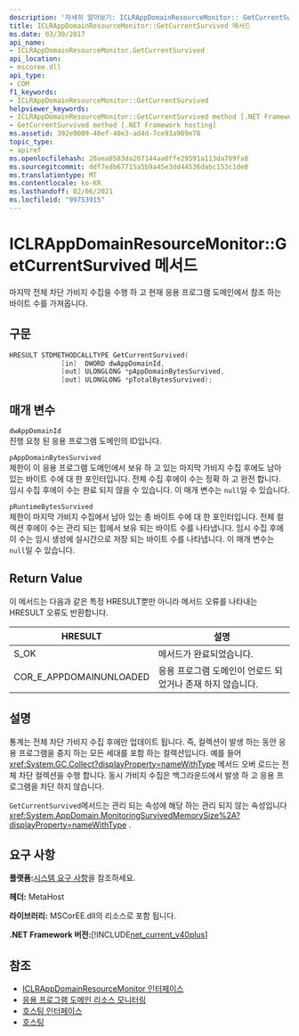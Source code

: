 ```yaml
---
description: '자세히 알아보기: ICLRAppDomainResourceMonitor:: GetCurrentSurvived 메서드'
title: ICLRAppDomainResourceMonitor::GetCurrentSurvived 메서드
ms.date: 03/30/2017
api_name:
- ICLRAppDomainResourceMonitor.GetCurrentSurvived
api_location:
- mscoree.dll
api_type:
- COM
f1_keywords:
- ICLRAppDomainResourceMonitor::GetCurrentSurvived
helpviewer_keywords:
- ICLRAppDomainResourceMonitor::GetCurrentSurvived method [.NET Framework hosting]
- GetCurrentSurvived method [.NET Framework hosting]
ms.assetid: 392e9009-40ef-40e3-ad4d-7ce93a989e78
topic_type:
- apiref
ms.openlocfilehash: 20aea8583da207144aa0ffe29591a113da789fa8
ms.sourcegitcommit: ddf7edb67715a5b9a45e3dd44536dabc153c1de0
ms.translationtype: MT
ms.contentlocale: ko-KR
ms.lasthandoff: 02/06/2021
ms.locfileid: "99753915"
---
```

# <a name="iclrappdomainresourcemonitorgetcurrentsurvived-method"></a>ICLRAppDomainResourceMonitor::GetCurrentSurvived 메서드

마지막 전체 차단 가비지 수집을 수행 하 고 현재 응용 프로그램 도메인에서 참조 하는 바이트 수를 가져옵니다.  
  
## <a name="syntax"></a>구문  
  
```cpp  
HRESULT STDMETHODCALLTYPE GetCurrentSurvived(  
             [in]  DWORD dwAppDomainId,  
             [out] ULONGLONG *pAppDomainBytesSurvived,  
             [out] ULONGLONG *pTotalBytesSurvived);  
```  
  
## <a name="parameters"></a>매개 변수  

 `dwAppDomainId`  
 진행 요청 된 응용 프로그램 도메인의 ID입니다.  
  
 `pAppDomainBytesSurvived`  
 제한이 이 응용 프로그램 도메인에서 보유 하 고 있는 마지막 가비지 수집 후에도 남아 있는 바이트 수에 대 한 포인터입니다. 전체 수집 후에이 수는 정확 하 고 완전 합니다. 임시 수집 후에이 수는 완료 되지 않을 수 있습니다. 이 매개 변수는 `null`일 수 있습니다.  
  
 `pRuntimeBytesSurvived`  
 제한이 마지막 가비지 수집에서 남아 있는 총 바이트 수에 대 한 포인터입니다. 전체 컬렉션 후에이 수는 관리 되는 힙에서 보유 되는 바이트 수를 나타냅니다. 임시 수집 후에이 수는 임시 생성에 실시간으로 저장 되는 바이트 수를 나타냅니다. 이 매개 변수는 `null`일 수 있습니다.  
  
## <a name="return-value"></a>Return Value  

 이 메서드는 다음과 같은 특정 HRESULT뿐만 아니라 메서드 오류를 나타내는 HRESULT 오류도 반환합니다.  
  
|HRESULT|설명|  
|-------------|-----------------|  
|S_OK|메서드가 완료되었습니다.|  
|COR_E_APPDOMAINUNLOADED|응용 프로그램 도메인이 언로드 되었거나 존재 하지 않습니다.|  
  
## <a name="remarks"></a>설명  

 통계는 전체 차단 가비지 수집 후에만 업데이트 됩니다. 즉, 컬렉션이 발생 하는 동안 응용 프로그램을 중지 하는 모든 세대를 포함 하는 컬렉션입니다. 예를 들어 <xref:System.GC.Collect?displayProperty=nameWithType> 메서드 오버 로드는 전체 차단 컬렉션을 수행 합니다. 동시 가비지 수집은 백그라운드에서 발생 하 고 응용 프로그램을 차단 하지 않습니다.  
  
 `GetCurrentSurvived`메서드는 관리 되는 속성에 해당 하는 관리 되지 않는 속성입니다 <xref:System.AppDomain.MonitoringSurvivedMemorySize%2A?displayProperty=nameWithType> .  
  
## <a name="requirements"></a>요구 사항  

 **플랫폼:**[시스템 요구 사항](../../get-started/system-requirements.md)을 참조하세요.  
  
 **헤더:** MetaHost  
  
 **라이브러리:** MSCorEE.dll의 리소스로 포함 됩니다.  
  
 **.NET Framework 버전:**[!INCLUDE[net_current_v40plus](../../../../includes/net-current-v40plus-md.md)]  
  
## <a name="see-also"></a>참조

- [ICLRAppDomainResourceMonitor 인터페이스](iclrappdomainresourcemonitor-interface.md)
- [응용 프로그램 도메인 리소스 모니터링](../../../standard/garbage-collection/app-domain-resource-monitoring.md)
- [호스팅 인터페이스](hosting-interfaces.md)
- [호스팅](index.md)
